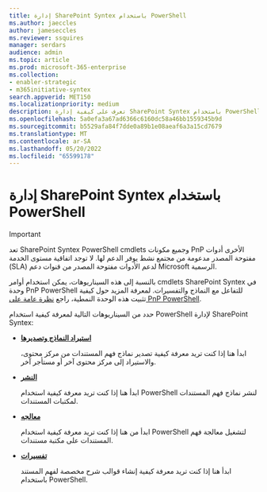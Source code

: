```yaml
---
title: إدارة SharePoint Syntex باستخدام PowerShell
ms.author: jaeccles
author: jameseccles
ms.reviewer: ssquires
manager: serdars
audience: admin
ms.topic: article
ms.prod: microsoft-365-enterprise
ms.collection:
- enabler-strategic
- m365initiative-syntex
search.appverid: MET150
ms.localizationpriority: medium
description: تعرف على كيفية إدارة SharePoint Syntex باستخدام PowerShell.
ms.openlocfilehash: 5a0efa3a67ad6366c6160dc58a46bb1559345b9d
ms.sourcegitcommit: b5529afa84f7dde0a89b1e08aeaf6a3a15cd7679
ms.translationtype: MT
ms.contentlocale: ar-SA
ms.lasthandoff: 05/20/2022
ms.locfileid: "65599178"
---
```

# <a name="manage-sharepoint-syntex-by-using-powershell"></a>إدارة SharePoint Syntex باستخدام PowerShell

> [!IMPORTANT]
> تعد SharePoint Syntex PowerShell cmdlets وجميع مكونات PnP الأخرى أدوات مفتوحة المصدر مدعومة من مجتمع نشط يوفر الدعم لها. لا توجد اتفاقية مستوى الخدمة (SLA) لدعم الأدوات مفتوحة المصدر من قنوات دعم Microsoft الرسمية.

بالنسبة إلى هذه السيناريوهات، يمكن استخدام أوامر cmdlets SharePoint Syntex في وحدة PnP PowerShell للتفاعل مع النماذج والتفسيرات. لمعرفة المزيد حول كيفية تثبيت هذه الوحدة النمطية، راجع [نظرة عامة على PnP PowerShell](/powershell/sharepoint/sharepoint-pnp/sharepoint-pnp-cmdlets).

حدد من السيناريوهات التالية لمعرفة كيفية استخدام PowerShell لإدارة SharePoint Syntex:

- [**استيراد النماذج وتصديرها**](powershell-syntex-import-export.md)

    ابدأ هنا إذا كنت تريد معرفة كيفية تصدير نماذج فهم المستندات من مركز محتوى، والاستيراد إلى مركز محتوى آخر أو مستأجر آخر.

- [**النشر**](powershell-syntex-publishing.md)

    ابدأ هنا إذا كنت تريد معرفة كيفية استخدام PowerShell لنشر نماذج فهم المستندات لمكتبات المستندات.

- [**معالجه**](powershell-syntex-processing.md)

    ابدأ من هنا إذا كنت تريد معرفة كيفية استخدام PowerShell لتشغيل معالجة فهم المستندات على مكتبة مستندات.

- [**تفسيرات**](powershell-syntex-explanations.md)

    ابدأ هنا إذا كنت تريد معرفة كيفية إنشاء قوالب شرح مخصصة لفهم المستند باستخدام PowerShell.
